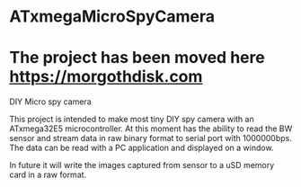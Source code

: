 # ATxmegaMicroSpyCamera

# The project has been moved here https://morgothdisk.com

DIY Micro spy camera 

This project is intended to make most tiny DIY spy camera with an ATxmega32E5 microcontroller.
At this moment has the ability to read the BW sensor and stream data in raw binary format to serial port with 1000000bps.
The data can be read with a PC application and displayed on a window.

In future it will write the images captured from sensor to a uSD memory card in a raw format.

